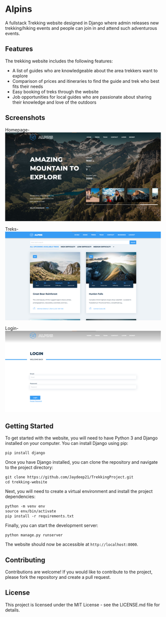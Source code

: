 
# Alpins

A fullstack Trekking website designed in Django where admin releases new trekking/hiking events and people can join in and attend such adventurous events.

## Features

The trekking website includes the following features:

- A list of guides who are knowledgeable about the area trekkers want to explore
- Comparison of prices and itineraries to find the guide and trek who best fits their needs
- Easy booking of treks through the website
- Job opportunities for local guides who are passionate about sharing their knowledge and love of the outdoors

## Screenshots
Homepage-
![homepage](./blob/homepage.png)

Treks-
![treks](./blob/treks.png)

Login-
![login](./blob/login.png)

## Getting Started

To get started with the website, you will need to have Python 3 and Django installed on your computer. You can install Django using pip:

```
pip install django
```

Once you have Django installed, you can clone the repository and navigate to the project directory:

```
git clone https://github.com/Jaydeep21/TrekkingProject.git
cd trekking-website
```

Next, you will need to create a virtual environment and install the project dependencies:
```
python -m venv env
source env/bin/activate
pip install -r requirements.txt
```

Finally, you can start the development server:
```
python manage.py runserver
```

The website should now be accessible at `http://localhost:8000`.

## Contributing
Contributions are welcome! If you would like to contribute to the project, please fork the repository and create a pull request.

## License

This project is licensed under the MIT License - see the LICENSE.md file for details.

